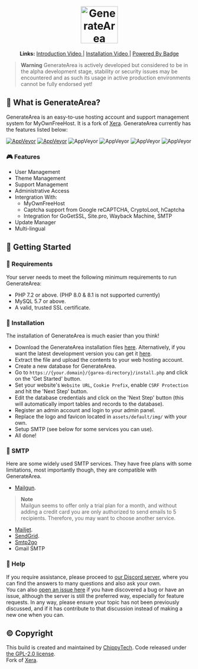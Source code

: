 <h1 align="center">
  <a href="https://generateapps.org/area/">
    <picture>
      <source media="(prefers-color-scheme: dark)" srcset="https://raw.githubusercontent.com/GenerateApps/GenerateArea/dev/assets/default/img/default-monochrome-white.svg">
      <img alt="GenerateArea" src="https://raw.githubusercontent.com/GenerateApps/GenerateArea/dev/assets/default/img/default-monochrome-black.svg" height="100">
    </picture>
  </a>
</h1>

<div align="center">
    <b>Links:</b>
    <a href="https://www.youtube.com/watch?v=KOy8Ad6l8Ko">Introduction Video </a>
    |
    <a href="https://www.youtube.com/watch?v=ZljtLlcCGOM">Installation Video </a>
    |
    <a href="https://www.byet.net/index.php?/topic/65550-powered-by-generatearea-badge">Powered By Badge </a>
</div>

> **Warning**
> GenerateArea is actively developed but considered to be in the alpha development stage, stability or security issues may be encountered and as such its usage in active production environments cannot be fully endorsed yet!

## 👀 What is GenerateArea?
GenerateArea is an easy-to-use hosting account and support management system for MyOwnFreeHost. It is a fork of [Xera](https://github.com/mahtab2003/Xera). GenerateArea currently has the features listed below:

[![AppVeyor](https://img.shields.io/badge/Licence-GPL_2.0-orange)](LICENSE)
[![AppVeyor](https://img.shields.io/badge/Version-v0.1.1-informational)](https://github.com/mahtab2003/Xera/releases/latest)
![AppVeyor](https://img.shields.io/badge/Build-Passed-brightgreen)
![AppVeyor](https://img.shields.io/badge/Interface-Tabler-lightgreen)
![AppVeyor](https://img.shields.io/badge/Development-In_Progress-inactive)
![AppVeyor](https://img.shields.io/badge/Dependencies-PHP,_MySQL,_OpenSSL,_cUrl-red)

### 🎮 Features
- User Management
- Theme Management
- Support Management
- Administrative Access
- Intergration With:
	- MyOwnFreeHost
	- Captcha support from Google reCAPTCHA, CryptoLoot, hCaptcha
	- Integration for GoGetSSL, Site.pro, Wayback Machine, SMTP
- Update Manager
- Multi-lingual

## 🤸 Getting Started

### 🚅 Requirements
Your server needs to meet the following minimum requirements to run GenerateArea:
- PHP 7.2 or above. (PHP 8.0 & 8.1 is not supported currently)
- MySQL 5.7 or above.
- A valid, trusted SSL certificate.

### 💾 Installation 
The installation of GenerateArea is much easier than you think!
- Download the GenerateArea installation files [here](https://github.com/GenerateApps/GenerateArea/releases/latest). Alternatively, if you want the latest development version you can get it [here](https://github.com/GenerateApps/GenerateArea/archive/refs/heads/dev.zip).
- Extract the file and upload the contents to your web hosting account. 
- Create a new database for GenerateArea.
- Go to ```https://{your.domain}/{garea-directory}/install.php``` and click on the 'Get Started' button.
- Set your website's ```Website URL```, ```Cookie Prefix```, enable ```CSRF Protection``` and hit the 'Next Step' button.
- Edit the database credentials and click on the 'Next Step' button (this will automatically import tables and records to the database).
- Register an admin account and login to your admin panel. 
- Replace the logo and favicon located in ```assets/default/img/``` with your own.
- Setup SMTP (see below for some services you can use).
- All done! 

### 📧 SMTP
Here are some widely used SMTP services. They have free plans with some limitations, most importantly though, they are compatible with GenerateArea.
- [Mailgun](https://www.mailgun.com/). 
> **Note**  
> Mailgun seems to offer only a trial plan for a month, and without adding a credit card you are only authorized to send emails to 5 recipients. Therefore, you may want to choose another service.
- [Mailjet](https://mailjet.com/).
- [SendGrid](https://sendgrid.com/free/).
- [Smtp2go](https://www.smtp2go.com/)
- Gmail SMTP
### 🤔 Help
If you require assistance, please proceed to [our Discord server](https://discord.gg/n94HFXyA7Z), where you can find the answers to many questions and also ask your own.  
You can also [open an issue here](https://github.com/GenerateApps/GenerateArea/issues/new) if you have discovered a bug or have an issue, although the server is still the preferred way, especially for feature requests. In any way, please ensure your topic has not been previously discussed, and if it has contribute to that discussion instead of making a new one when you can.

## ©️ Copyright
This build is created and maintained by [ChippyTech](https://github.com/chippytech). Code released under [the GPL-2.0 license](LICENSE).  
Fork of [Xera](https://github.com/mahtab2003/Xera).
